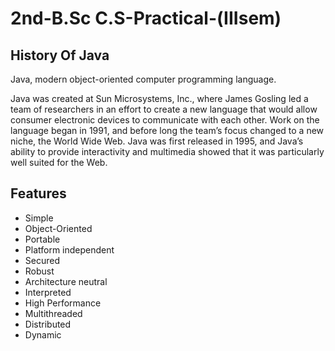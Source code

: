 
#  2nd-B.Sc C.S-Practical-(IIIsem)



## History Of Java


Java, modern object-oriented computer programming language.

Java was created at Sun Microsystems, Inc., where James Gosling led a team of researchers in an effort to create a new language that would allow consumer electronic devices to communicate with each other. Work on the language began in 1991, and before long the team’s focus changed to a new niche, the World Wide Web. Java was first released in 1995, and Java’s ability to provide interactivity and multimedia showed that it was particularly well suited for the Web.









## Features

- Simple
- Object-Oriented
- Portable
- Platform independent
- Secured
- Robust
- Architecture neutral
- Interpreted
- High Performance
- Multithreaded
- Distributed
- Dynamic








